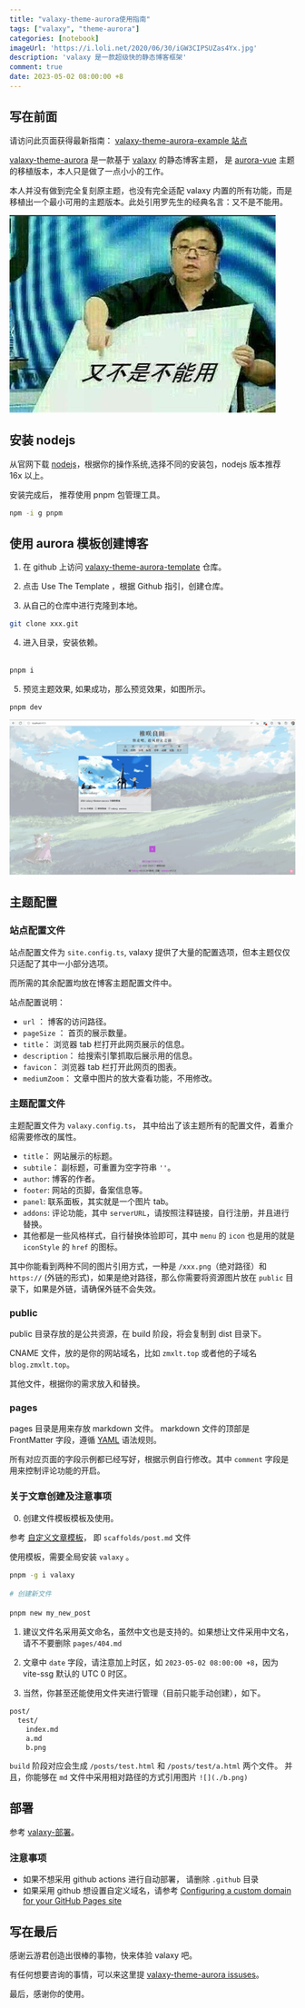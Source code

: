 ```yaml
---
title: "valaxy-theme-aurora使用指南"
tags: ["valaxy", "theme-aurora"]
categories: [notebook]
imageUrl: 'https://i.loli.net/2020/06/30/iGW3CIPSUZas4Yx.jpg'
description: 'valaxy 是一款超级快的静态博客框架'
comment: true
date: 2023-05-02 08:00:00 +8
---
```


## 写在前面

请访问此页面获得最新指南： [valaxy-theme-aurora-example 站点](https://aurora.zmxlt.top/)

[valaxy-theme-aurora](https://github.com/zmxlt/valaxy-theme-aurora) 是一款基于 [valaxy](https://valaxy.site/guide/getting-started) 的静态博客主题， 是 [aurora-vue](https://github.com/chanshiyucx/aurora) 主题的移植版本，本人只是做了一点小小的工作。

本人并没有做到完全复刻原主题，也没有完全适配 valaxy 内置的所有功能，而是移植出一个最小可用的主题版本。此处引用罗先生的经典名言：又不是不能用。

![](./0.png)

## 安装 nodejs

从官网下载 [nodejs](https://nodejs.org/en)，根据你的操作系统,选择不同的安装包，nodejs 版本推荐 16x 以上。

安装完成后， 推荐使用 pnpm 包管理工具。

```bash
npm -i g pnpm
```


## 使用 aurora 模板创建博客

1. 在 github 上访问 [valaxy-theme-aurora-template](https://github.com/zmxlt/valaxy-theme-aurora-template) 仓库。

2. 点击 Use The Template ，根据 Github 指引，创建仓库。

3. 从自己的仓库中进行克隆到本地。

```bash
git clone xxx.git
```

4. 进入目录，安装依赖。

```bash

pnpm i
```

5. 预览主题效果, 如果成功，那么预览效果，如图所示。

```bash
pnpm dev
```

![](./1.png)


## 主题配置

### 站点配置文件

站点配置文件为 `site.config.ts`, valaxy 提供了大量的配置选项，但本主题仅仅只适配了其中一小部分选项。

而所需的其余配置均放在博客主题配置文件中。

站点配置说明：

* `url` ： 博客的访问路径。
* `pageSize` ： 首页的展示数量。
* `title`： 浏览器 tab 栏打开此网页展示的信息。
* `description`： 给搜索引擎抓取后展示用的信息。
* `favicon`： 浏览器 tab 栏打开此网页的图表。
* `mediumZoom`： 文章中图片的放大查看功能，不用修改。

### 主题配置文件

主题配置文件为 `valaxy.config.ts`， 其中给出了该主题所有的配置文件，着重介绍需要修改的属性。

* `title`： 网站展示的标题。
* `subtile`： 副标题，可重置为空字符串 `''`。
* `author`: 博客的作者。
* `footer`: 网站的页脚，备案信息等。
* `panel`: 联系面板，其实就是一个图片 tab。
* `addons`: 评论功能，其中 `serverURL`，请按照注释链接，自行注册，并且进行替换。
* 其他都是一些风格样式，自行替换体验即可，其中 `menu` 的 `icon` 也是用的就是 `iconStyle` 的 `href` 的图标。


其中你能看到两种不同的图片引用方式，一种是 `/xxx.png`（绝对路径）和 `https://` (外链的形式)，如果是绝对路径，那么你需要将资源图片放在 `public` 目录下，如果是外链，请确保外链不会失效。

### public

public 目录存放的是公共资源，在 build 阶段，将会复制到 dist 目录下。

CNAME 文件，放的是你的网站域名，比如 `zmxlt.top` 或者他的子域名 `blog.zmxlt.top`。

其他文件，根据你的需求放入和替换。

### pages

pages 目录是用来存放 markdown 文件。 markdown 文件的顶部是 FrontMatter 字段，遵循 [YAML](https://www.runoob.com/w3cnote/yaml-intro.html) 语法规则。

所有对应页面的字段示例都已经写好，根据示例自行修改。其中 `comment` 字段是用来控制评论功能的开启。


### 关于文章创建及注意事项

0. 创建文件模板模板及使用。

参考 [自定义文章模板](https://valaxy.site/guide/custom/templates)， 即 `scaffolds/post.md` 文件

使用模板，需要全局安装 `valaxy` 。

```bash
pnpm -g i valaxy

# 创建新文件

pnpm new my_new_post
```

1. 建议文件名采用英文命名，虽然中文也是支持的。如果想让文件采用中文名，请不不要删除 `pages/404.md`

2. 文章中 `date` 字段，请注意加上时区，如 `2023-05-02 08:00:00 +8`，因为 vite-ssg 默认的 UTC 0 时区。

3. 当然，你甚至还能使用文件夹进行管理（目前只能手动创建），如下。


```
post/
  test/
    index.md
    a.md
    b.png
```

`build` 阶段对应会生成 `/posts/test.html` 和 `/posts/test/a.html` 两个文件。 并且，你能够在 `md` 文件中采用相对路径的方式引用图片 `![](./b.png)`

## 部署

参考 [valaxy-部署](https://valaxy.site/guide/deploy)。

### 注意事项

* 如果不想采用 github actions 进行自动部署， 请删除 `.github` 目录
* 如果采用 github 想设置自定义域名，请参考 [Configuring a custom domain for your GitHub Pages site](https://docs.github.com/en/pages/configuring-a-custom-domain-for-your-github-pages-site)


## 写在最后

感谢云游君创造出很棒的事物，快来体验 valaxy 吧。

有任何想要咨询的事情，可以来这里提 [valaxy-theme-aurora issuses](https://github.com/zmxlt/valaxy-theme-aurora/issues)。

最后，感谢你的使用。

